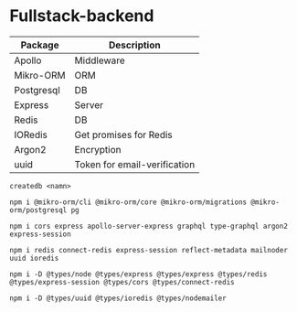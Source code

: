 # Fullstack-backend

| Package    | Description                  |
| ---------- | ---------------------------- |
| Apollo     | Middleware                   |
| Mikro-ORM  | ORM                          |
| Postgresql | DB                           |
| Express    | Server                       |
| Redis      | DB                           |
| IORedis    | Get promises for Redis       |
| Argon2     | Encryption                   |
| uuid       | Token for email-verification |

`createdb <namn>`

`npm i @mikro-orm/cli @mikro-orm/core @mikro-orm/migrations @mikro-orm/postgresql pg`

`npm i cors express apollo-server-express graphql type-graphql argon2 express-session`

`npm i redis connect-redis express-session reflect-metadata mailnoder uuid ioredis`

`npm i -D @types/node @types/express @types/express @types/redis @types/express-session @types/cors @types/connect-redis `

`npm i -D @types/uuid @types/ioredis @types/nodemailer`
